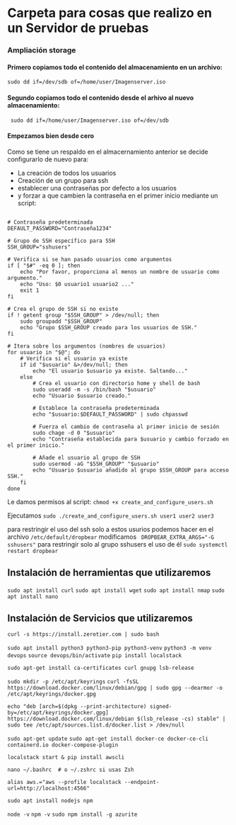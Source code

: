 # Carpeta para cosas que realizo en un Servidor de pruebas

### Ampliación storage 
#### Primero copiamos todo el contenido del almacenamiento en un archivo:
``` sudo dd if=/dev/sdb of=/home/user/Imagenserver.iso ```


#### Segundo copiamos todo el contenido desde el arhivo al nuevo almacenamiento:
``` sudo dd if=/home/user/Imagenserver.iso of=/dev/sdb```

#### Empezamos bien desde cero 
Como se tiene un respaldo en el almacernamiento anterior se decide configurarlo de nuevo para:
* La creación de todos los usuarios 
* Creación de un grupo para ssh
* establecer una contraseñas por defecto a los usuarios
* y forzar a que cambien la contraseña en el primer inicio
mediante un script:

``` #!/bin/bash

# Contraseña predeterminada
DEFAULT_PASSWORD="Contraseña1234"

# Grupo de SSH específico para SSH
SSH_GROUP="sshusers"

# Verifica si se han pasado usuarios como argumentos
if [ "$#" -eq 0 ]; then
    echo "Por favor, proporciona al menos un nombre de usuario como argumento."
    echo "Uso: $0 usuario1 usuario2 ..."
    exit 1
fi

# Crea el grupo de SSH si no existe
if ! getent group "$SSH_GROUP" > /dev/null; then
    sudo groupadd "$SSH_GROUP"
    echo "Grupo $SSH_GROUP creado para los usuarios de SSH."
fi

# Itera sobre los argumentos (nombres de usuarios)
for usuario in "$@"; do
    # Verifica si el usuario ya existe
    if id "$usuario" &>/dev/null; then
        echo "El usuario $usuario ya existe. Saltando..."
    else
        # Crea el usuario con directorio home y shell de bash
        sudo useradd -m -s /bin/bash "$usuario"
        echo "Usuario $usuario creado."

        # Establece la contraseña predeterminada
        echo "$usuario:$DEFAULT_PASSWORD" | sudo chpasswd

        # Fuerza el cambio de contraseña al primer inicio de sesión
        sudo chage -d 0 "$usuario"
        echo "Contraseña establecida para $usuario y cambio forzado en el primer inicio."

        # Añade el usuario al grupo de SSH
        sudo usermod -aG "$SSH_GROUP" "$usuario"
        echo "Usuario $usuario añadido al grupo $SSH_GROUP para acceso SSH."
    fi
done
 ```
Le damos permisos al script:
``` chmod +x create_and_configure_users.sh ```

Ejecutamos
```sudo ./create_and_configure_users.sh user1 user2 user3 ```

para restringir el uso del ssh solo a estos usurios podemos hacer en el archivo  ``` /etc/default/dropbear ``` modificamos ``` DROPBEAR_EXTRA_ARGS="-G sshusers"``` para restringir solo al grupo sshusers el uso de él ```sudo systemctl restart dropbear ```

## Instalación de herramientas que utilizaremos
``` sudo apt install curl ```
``` sudo apt install wget ```
``` sudo apt install nmap ```
``` sudo apt install nano ```

## Instalación de Servicios que utilizaremos
```curl -s https://install.zerotier.com | sudo bash ```

```sudo apt install python3 python3-pip python3-venv```
```python3 -m venv devops```
```source devops/bin/activate```
```pip install localstack```


```sudo apt-get install ca-certificates curl gnupg lsb-release```

```sudo mkdir -p /etc/apt/keyrings```
```curl -fsSL https://download.docker.com/linux/debian/gpg | sudo gpg --dearmor -o /etc/apt/keyrings/docker.gpg```

```echo "deb [arch=$(dpkg --print-architecture) signed-by=/etc/apt/keyrings/docker.gpg] https://download.docker.com/linux/debian $(lsb_release -cs) stable" | sudo tee /etc/apt/sources.list.d/docker.list > /dev/null```

```sudo apt-get update```
```sudo apt-get install docker-ce docker-ce-cli containerd.io docker-compose-plugin```

```localstack start & pip install awscli```

```nano ~/.bashrc  # o ~/.zshrc si usas Zsh```

```alias aws.="aws --profile localstack --endpoint-url=http://localhost:4566"```

```sudo apt install nodejs npm```

```node -v```
```npm -v```
```sudo npm install -g azurite```
